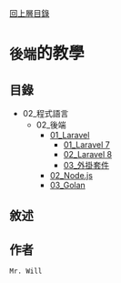 [回上層目錄](../README.md)

# `後端`的教學

## **目錄**
+ 02_程式語言
    + 02_後端
        + [01_Laravel](01_Laravel/README.md)
            + [01_Laravel 7](01_Laravel/01_Laravel7/README.md)
            + [02_Laravel 8](01_Laravel/02_Laravel8/README.md)
            + [03_外掛套件](01_Laravel/03_外掛套件/README.md)
        + [02_Node.js](02_NodeJS/README.md)
        + [03_Golan](03_Golan/README.md)

## **敘述**

## **作者**
`Mr. Will`
